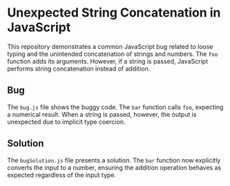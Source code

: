 # Unexpected String Concatenation in JavaScript

This repository demonstrates a common JavaScript bug related to loose typing and the unintended concatenation of strings and numbers. The `foo` function adds its arguments.  However, if a string is passed, JavaScript performs string concatenation instead of addition.

## Bug
The `bug.js` file shows the buggy code. The `bar` function calls `foo`, expecting a numerical result. When a string is passed, however, the output is unexpected due to implicit type coercion.

## Solution
The `bugSolution.js` file presents a solution. The `bar` function now explicitly converts the input to a number, ensuring the addition operation behaves as expected regardless of the input type.